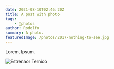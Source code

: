 ```yaml
---
date: 2021-08-10T02:46:20Z
title: A post with photo
tags:
    - 📸photos
author: Rodolfo
summary: A photo.
featuredImage: /photos/2017-nothing-to-see.jpg
---
```


Lorem, Ipsum.

![Estrenaor Ternico](/photos/2020-ronco-retes.jpg)